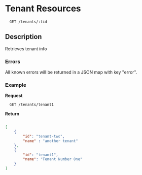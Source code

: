 # Tenant Resources

```
  GET /tenants/:tid
```

## Description

Retrieves tenant info


### Errors

All known errors will be returned in a JSON map with key "error".

### Example

**Request**

```
  GET /tenants/tenant1
```

**Return**

```json

[
    {
        "id": "tenant-two",
        "name" : "another tenant"
    },
    {
        "id": "tenant1",
        "name": "Tenant Number One"
    }
]

```


